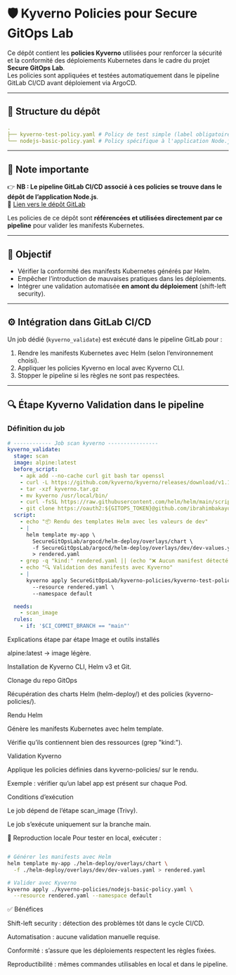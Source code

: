 # 🛡️ Kyverno Policies pour Secure GitOps Lab

Ce dépôt contient les **policies Kyverno** utilisées pour renforcer la sécurité et la conformité des déploiements Kubernetes dans le cadre du projet **Secure GitOps Lab**.  
Les policies sont appliquées et testées automatiquement dans le pipeline GitLab CI/CD avant déploiement via ArgoCD.

---

## 📂 Structure du dépôt
```yaml
.
├── kyverno-test-policy.yaml # Policy de test simple (label obligatoire)
└── nodejs-basic-policy.yaml # Policy spécifique à l'application Node.js

```
---

## 📌 Note importante

👉 **NB : Le pipeline GitLab CI/CD associé à ces policies se trouve dans le dépôt de l’application Node.js**.  
🔗 [Lien vers le dépôt GitLab](https://gitlab.com/grouptest2480246/my-test-app.git)  

Les policies de ce dépôt sont **référencées et utilisées directement par ce pipeline** pour valider les manifests Kubernetes.


---

## 🎯 Objectif

- Vérifier la conformité des manifests Kubernetes générés par Helm.
- Empêcher l’introduction de mauvaises pratiques dans les déploiements.
- Intégrer une validation automatisée **en amont du déploiement** (shift-left security).

---

## ⚙️ Intégration dans GitLab CI/CD

Un job dédié (`kyverno_validate`) est exécuté dans le pipeline GitLab pour :

1. Rendre les manifests Kubernetes avec Helm (selon l’environnement choisi).
2. Appliquer les policies Kyverno en local avec Kyverno CLI.
3. Stopper le pipeline si les règles ne sont pas respectées.

---

## 🔍 Étape Kyverno Validation dans le pipeline

### Définition du job

```yaml
# ------------ Job scan kyverno ----------------
kyverno_validate:
  stage: scan
  image: alpine:latest
  before_script:
    - apk add --no-cache curl git bash tar openssl
    - curl -L https://github.com/kyverno/kyverno/releases/download/v1.11.0/kyverno-cli_v1.11.0_linux_x86_64.tar.gz -o kyverno.tar.gz
    - tar -xzf kyverno.tar.gz
    - mv kyverno /usr/local/bin/
    - curl -fsSL https://raw.githubusercontent.com/helm/helm/main/scripts/get-helm-3 | bash
    - git clone https://oauth2:${GITOPS_TOKEN}@github.com/ibrahimbakayoko/SecureGitOpsLab.git
  script:
    - echo "📦 Rendu des templates Helm avec les valeurs de dev"
    - |
      helm template my-app \
        SecureGitOpsLab/argocd/helm-deploy/overlays/chart \
        -f SecureGitOpsLab/argocd/helm-deploy/overlays/dev/dev-values.yaml \
        > rendered.yaml
    - grep -q "kind:" rendered.yaml || (echo "❌ Aucun manifest détecté" && exit 1)
    - echo "🔍 Validation des manifests avec Kyverno"
    - |
      kyverno apply SecureGitOpsLab/kyverno-policies/kyverno-test-policy.yaml \
        --resource rendered.yaml \
        --namespace default

  needs:
    - scan_image
  rules:
    - if: '$CI_COMMIT_BRANCH == "main"'
```

Explications étape par étape
Image et outils installés

alpine:latest → image légère.

Installation de Kyverno CLI, Helm v3 et Git.

Clonage du repo GitOps

Récupération des charts Helm (helm-deploy/) et des policies (kyverno-policies/).

Rendu Helm

Génère les manifests Kubernetes avec helm template.

Vérifie qu’ils contiennent bien des ressources (grep "kind:").

Validation Kyverno

Applique les policies définies dans kyverno-policies/ sur le rendu.

Exemple : vérifier qu’un label app est présent sur chaque Pod.

Conditions d’exécution

Le job dépend de l’étape scan_image (Trivy).

Le job s’exécute uniquement sur la branche main.

🧪 Reproduction locale
Pour tester en local, exécuter :

```bash

# Générer les manifests avec Helm
helm template my-app ./helm-deploy/overlays/chart \
  -f ./helm-deploy/overlays/dev/dev-values.yaml > rendered.yaml

# Valider avec Kyverno
kyverno apply ./kyverno-policies/nodejs-basic-policy.yaml \
  --resource rendered.yaml --namespace default

```
✅ Bénéfices

Shift-left security : détection des problèmes tôt dans le cycle CI/CD.

Automatisation : aucune validation manuelle requise.

Conformité : s’assure que les déploiements respectent les règles fixées.

Reproductibilité : mêmes commandes utilisables en local et dans le pipeline.